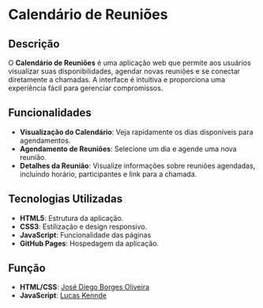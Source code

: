 # Calendário de Reuniões

## Descrição

O **Calendário de Reuniões** é uma aplicação web que permite aos usuários visualizar suas disponibilidades, agendar novas reuniões e se conectar diretamente a chamadas. A interface é intuitiva e proporciona uma experiência fácil para gerenciar compromissos.

## Funcionalidades

- **Visualização do Calendário**: Veja rapidamente os dias disponíveis para agendamentos.
- **Agendamento de Reuniões**: Selecione um dia e agende uma nova reunião.
- **Detalhes da Reunião**: Visualize informações sobre reuniões agendadas, incluindo horário, participantes e link para a chamada.


## Tecnologias Utilizadas

- **HTML5**: Estrutura da aplicação.
- **CSS3**: Estilização e design responsivo.
- **JavaScript**: Funcionalidade das páginas
- **GitHub Pages**: Hospedagem da aplicação.

## Função
- **HTML/CSS**: [José Diego Borges Oliveira](https://github.com/DiegoBorges26)
- **JavaScript**: [Lucas Kennde](https://github.com/LucasKennde)
